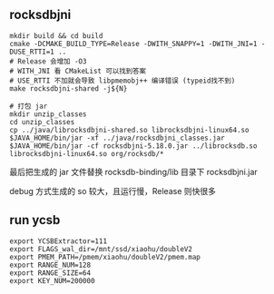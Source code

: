 ## rocksdbjni
```
mkdir build && cd build
cmake -DCMAKE_BUILD_TYPE=Release -DWITH_SNAPPY=1 -DWITH_JNI=1 -DUSE_RTTI=1 ..
# Release 会增加 -O3
# WITH_JNI 看 CMakeList 可以找到答案
# USE_RTTI 不加就会导致 libpmemobj++ 编译错误 (typeid找不到)
make rocksdbjni-shared -j${N}

# 打包 jar
mkdir unzip_classes
cd unzip_classes
cp ../java/librocksdbjni-shared.so librocksdbjni-linux64.so
$JAVA_HOME/bin/jar -xf ../java/rocksdbjni_classes.jar
$JAVA_HOME/bin/jar -cf rocksdbjni-5.18.0.jar ../librocksdb.so librocksdbjni-linux64.so org/rocksdb/* 
```
最后把生成的 jar 文件替换 rocksdb-binding/lib 目录下 rocksdbjni.jar

debug 方式生成的 so 较大，且运行慢，Release 则快很多

## run ycsb
```
export YCSBExtractor=111
export FLAGS_wal_dir=/mnt/ssd/xiaohu/doubleV2
export PMEM_PATH=/pmem/xiaohu/doubleV2/pmem.map
export RANGE_NUM=128
export RANGE_SIZE=64
export KEY_NUM=200000
```
